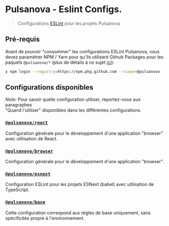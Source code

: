# Pulsanova - Eslint Configs.

> Configurations [ESLint](http://eslint.org) pour les projets Pulsanova

## Pré-requis

Avant de pouvoir "consommer" les configurations ESLint Pulsanova, vous devez paramétrer NPM / Yarn pour 
qu'ils utilisent Github Packages pour les paquets `@pulsanova/*` (plus de détails à ce sujet [ici][github-packages-npm-doc]):

```bash
❯ npm login --registry=https://npm.pkg.github.com --scope=@pulsanova
```

## Configurations disponibles

_Note:_ Pour savoir quelle configuration utiliser, reportez-vous aux paragraphes  
"Quand l'utiliser" disponibles dans les différentes configurations.

### [`@pulsanova/react`](packages/react)  
Configuration générale pour le développement d'une application "browser" avec utilisation de React.

### [`@pulsanova/browser`](packages/browser)  
Configuration générale pour le développement d'une application "browser".

### [`@pulsanova/esnext`](packages/esnext)  
Configuration ESLint pour les projets ESNext (babel) avec utilisation de TypeScript.

### [`@pulsanova/base`](packages/base)  
Cette configuration correspond aux règles de base uniquement, sans spécificités propre à l'environnement.


[github-packages-npm-doc]: https://help.github.com/en/packages/using-github-packages-with-your-projects-ecosystem/configuring-npm-for-use-with-github-packages
